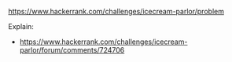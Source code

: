 https://www.hackerrank.com/challenges/icecream-parlor/problem

Explain:
- https://www.hackerrank.com/challenges/icecream-parlor/forum/comments/724706
